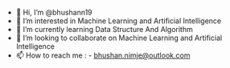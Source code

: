 - 👋 Hi, I’m @bhushann19
- 👀 I’m interested in Machine Learning and Artificial Intelligence
- 🌱 I’m currently learning Data Structure And Algorithm
- 💞️ I’m looking to collaborate on Machine Learning and Artificial Intelligence
- 📫 How to reach me : - bhushan.nimje@outlook.com

<!---
bhushann19/bhushann19 is a ✨ special ✨ repository because its `README.md` (this file) appears on your GitHub profile.
You can click the Preview link to take a look at your changes.
--->
